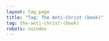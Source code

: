 ```yaml
---
layout: tag_page
title: "Tag: The Anti-Christ (book)"
tag: the-anti-christ-(book)
robots: noindex
---
```


